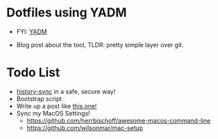 # Dotfiles using YADM



- FYI: [YADM](https://github.com/TheLocehiliosan/yadm)

- Blog post about the tool, TLDR: pretty simple layer over git.


# Todo List

- [history-sync](https://github.com/wulfgarpro/history-sync) in a safe, secure way!
- Bootstrap script
- Write up a post like [this one!](https://about.gitlab.com/blog/2020/04/17/dotfiles-document-and-automate-your-macbook-setup/)
- Sync my MacOS Settings!
  - <https://github.com/herrbischoff/awesome-macos-command-line>
  - <https://github.com/wilsonmar/mac-setup>
